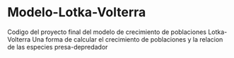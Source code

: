 # Modelo-Lotka-Volterra
Codigo del proyecto final del modelo de crecimiento de poblaciones Lotka-Volterra Una forma de calcular el crecimiento de poblaciones y la relacion de las especies presa-depredador 
